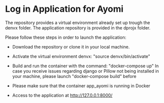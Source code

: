 # Log in Application for Ayomi

The repository provides a virtual environment already set up trough the denvx folder.
The application repository is provided in the dprojx folder.

Please follow these steps in order to launch the application:
- Download the repository or clone it in your local machine.
- Activate the virtual environment denvx: "source denvx/bin/activate"
- Build and run the container with the command: "docker-compose up"
    In case you receive issues regarding django or Pillow not being installed in your machine, please launch "docker-compose build" before
- Please make sure that the container app_ayomi is running in Docker

- Access to the application at http://127.0.0.1:8000/

